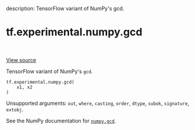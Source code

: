 description: TensorFlow variant of NumPy's gcd.

<div itemscope itemtype="http://developers.google.com/ReferenceObject">
<meta itemprop="name" content="tf.experimental.numpy.gcd" />
<meta itemprop="path" content="Stable" />
</div>

# tf.experimental.numpy.gcd

<!-- Insert buttons and diff -->

<table class="tfo-notebook-buttons tfo-api nocontent" align="left">

</table>

<a target="_blank" class="external" href="/code/stable/tensorflow/python/ops/numpy_ops/np_math_ops.py">View source</a>



TensorFlow variant of NumPy's `gcd`.


<pre class="devsite-click-to-copy prettyprint lang-py tfo-signature-link">
<code>tf.experimental.numpy.gcd(
    x1, x2
)
</code></pre>



<!-- Placeholder for "Used in" -->

Unsupported arguments: `out`, `where`, `casting`, `order`, `dtype`, `subok`, `signature`, `extobj`.

See the NumPy documentation for [`numpy.gcd`](https://numpy.org/doc/stable/reference/generated/numpy.gcd.html).